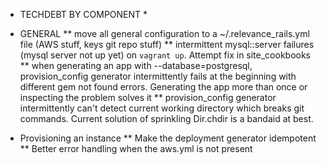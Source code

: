 * TECHDEBT BY COMPONENT *

* GENERAL
** move all general configuration to a ~/.relevance_rails.yml file (AWS stuff, keys git repo stuff)
** intermittent mysql::server failures (mysql server not up yet) on `vagrant up`. Attempt fix in site_cookbooks
** when generating an app with --database=postgresql, provision_config
   generator intermittently fails at the beginning with different gem not found
   errors. Generating the app more than once or inspecting the problem solves it
** provision_config generator intermittently can't detect current working directory which breaks
   git commands. Current solution of sprinkling Dir.chdir is a bandaid at best.

* Provisioning an instance
** Make the deployment generator idempotent
** Better error handling when the aws.yml is not present

